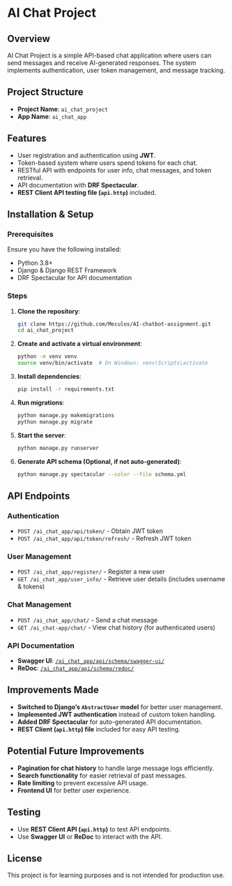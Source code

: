 # AI Chat Project

## Overview
AI Chat Project is a simple API-based chat application where users can send messages and receive AI-generated responses. The system implements authentication, user token management, and message tracking.

## Project Structure
- **Project Name**: `ai_chat_project`
- **App Name**: `ai_chat_app`

## Features
- User registration and authentication using **JWT**.
- Token-based system where users spend tokens for each chat.
- RESTful API with endpoints for user info, chat messages, and token retrieval.
- API documentation with **DRF Spectacular**.
- **REST Client API testing file (`api.http`)** included.

## Installation & Setup
### Prerequisites
Ensure you have the following installed:
- Python 3.8+
- Django & Django REST Framework
- DRF Spectacular for API documentation

### Steps
1. **Clone the repository**:
   ```sh
   git clone https://github.com/Meculos/AI-chatbot-assignment.git
   cd ai_chat_project
   ```
2. **Create and activate a virtual environment**:
   ```sh
   python -m venv venv
   source venv/bin/activate  # On Windows: venv\Scripts\activate
   ```
3. **Install dependencies**:
   ```sh
   pip install -r requirements.txt
   ```
4. **Run migrations**:
   ```sh
   python manage.py makemigrations
   python manage.py migrate
   ```
5. **Start the server**:
   ```sh
   python manage.py runserver
   ```
6. **Generate API schema (Optional, if not auto-generated)**:
   ```sh
   python manage.py spectacular --color --file schema.yml
   ```

## API Endpoints
### Authentication
- `POST /ai_chat_app/api/token/` - Obtain JWT token
- `POST /ai_chat_app/api/token/refresh/` - Refresh JWT token

### User Management
- `POST /ai_chat_app/register/` - Register a new user
- `GET /ai_chat_app/user_info/` - Retrieve user details (includes username & tokens)

### Chat Management
- `POST /ai_chat_app/chat/` - Send a chat message
- `GET /ai_chat-app/chat/` - View chat history (for authenticated users)

### API Documentation
- **Swagger UI**: [`/ai_chat_app/api/schema/swagger-ui/`](http://127.0.0.1:8000/api/schema/swagger-ui/)
- **ReDoc**: [`/ai_chat_app/api/schema/redoc/`](http://127.0.0.1:8000/api/schema/redoc/)

## Improvements Made
- **Switched to Django’s `AbstractUser` model** for better user management.
- **Implemented JWT authentication** instead of custom token handling.
- **Added DRF Spectacular** for auto-generated API documentation.
- **REST Client (`api.http`) file** included for easy API testing.

## Potential Future Improvements
- **Pagination for chat history** to handle large message logs efficiently.
- **Search functionality** for easier retrieval of past messages.
- **Rate limiting** to prevent excessive API usage.
- **Frontend UI** for better user experience.

## Testing
- Use **REST Client API (`api.http`)** to test API endpoints.
- Use **Swagger UI** or **ReDoc** to interact with the API.

## License
This project is for learning purposes and is not intended for production use.

